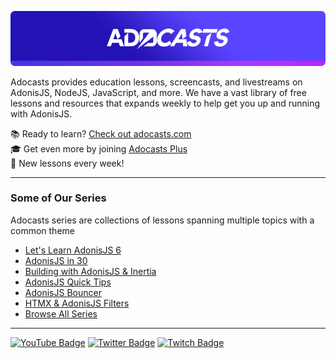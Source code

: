 ![Adocasts](https://github.com/adocasts/.github/blob/main/assets/brand-banner-rounded.png?raw=true)

Adocasts provides education lessons, screencasts, and livestreams on AdonisJS, NodeJS, JavaScript, and more. We have a vast library of free lessons and resources that expands weekly to help get you up and running with AdonisJS. 

📚 Ready to learn? [Check out adocasts.com](https://adocasts.com)  
🎓 Get even more by joining [Adocasts Plus](https://adocasts.com/pricing)  
🎉 New lessons every week!

---

### Some of Our Series
 Adocasts series are collections of lessons spanning multiple topics with a common theme 
- [Let's Learn AdonisJS 6](https://adocasts.com/series/lets-learn-adonisjs-6)
- [AdonisJS in 30](https://adocasts.com/series/adonisjs-in-15)
- [Building with AdonisJS & Inertia](https://adocasts.com/series/building-with-inertiajs)
- [AdonisJS Quick Tips](https://adocasts.com/series/adonisjs-quick-tip)  
- [AdonisJS Bouncer](https://adocasts.com/series/adonisjs-bouncer)
- [HTMX & AdonisJS Filters](https://adocasts.com/series/htmx-and-adonisjs-filters)
- [Browse All Series](https://adocasts.com/series)

---
[![YouTube Badge](https://img.shields.io/youtube/channel/subscribers/UCTEKX3KQAJi7_0-_rSz0Edg?logo=YouTube&style=for-the-badge)](https://youtube.com/adocasts)
[![Twitter Badge](https://img.shields.io/twitter/follow/adocasts?logo=twitter&logoColor=white&style=for-the-badge)](https://twitter.com/adocasts)
[![Twitch Badge](https://img.shields.io/twitch/status/adocasts?logo=twitch&logoColor=white&style=for-the-badge)](https://twitch.tv/adocasts)

